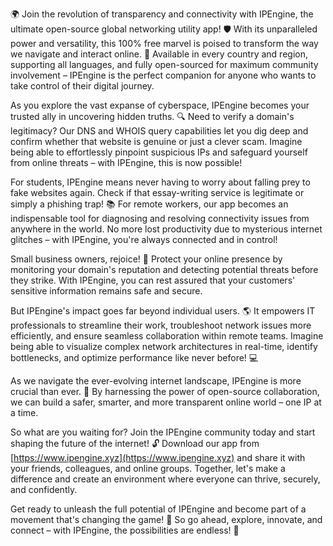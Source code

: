 🌍 Join the revolution of transparency and connectivity with IPEngine, the ultimate open-source global networking utility app! 🛡️ With its unparalleled power and versatility, this 100% free marvel is poised to transform the way we navigate and interact online. 📡 Available in every country and region, supporting all languages, and fully open-sourced for maximum community involvement – IPEngine is the perfect companion for anyone who wants to take control of their digital journey.

As you explore the vast expanse of cyberspace, IPEngine becomes your trusted ally in uncovering hidden truths. 🔍 Need to verify a domain's legitimacy? Our DNS and WHOIS query capabilities let you dig deep and confirm whether that website is genuine or just a clever scam. Imagine being able to effortlessly pinpoint suspicious IPs and safeguard yourself from online threats – with IPEngine, this is now possible!

For students, IPEngine means never having to worry about falling prey to fake websites again. Check if that essay-writing service is legitimate or simply a phishing trap! 📚 For remote workers, our app becomes an indispensable tool for diagnosing and resolving connectivity issues from anywhere in the world. No more lost productivity due to mysterious internet glitches – with IPEngine, you're always connected and in control!

Small business owners, rejoice! 💼 Protect your online presence by monitoring your domain's reputation and detecting potential threats before they strike. With IPEngine, you can rest assured that your customers' sensitive information remains safe and secure.

But IPEngine's impact goes far beyond individual users. 🌎 It empowers IT professionals to streamline their work, troubleshoot network issues more efficiently, and ensure seamless collaboration within remote teams. Imagine being able to visualize complex network architectures in real-time, identify bottlenecks, and optimize performance like never before! 💻

As we navigate the ever-evolving internet landscape, IPEngine is more crucial than ever. 🚀 By harnessing the power of open-source collaboration, we can build a safer, smarter, and more transparent online world – one IP at a time.

So what are you waiting for? Join the IPEngine community today and start shaping the future of the internet! 🔓 Download our app from [https://www.ipengine.xyz](https://www.ipengine.xyz) and share it with your friends, colleagues, and online groups. Together, let's make a difference and create an environment where everyone can thrive, securely, and confidently.

Get ready to unleash the full potential of IPEngine and become part of a movement that's changing the game! 💪 So go ahead, explore, innovate, and connect – with IPEngine, the possibilities are endless! 🚀